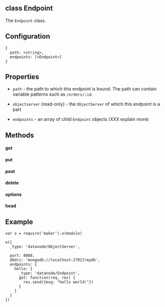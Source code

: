 class Endpoint
----------

The ```Endpoint``` class. 

Configuration
----------

```
{
  path: <string>,
  endpoints: [<Endpoint>]
}
```

Properties
----------

* ```path``` - the path to which this endpoint is bound. The path can contain variable patterns such as ```/orders/:id```.

* ```objectserver``` (read-only) - the ```ObjectServer``` of which this endpoint is a part

* ```endpoints``` - an array of child ```Endpoint``` objects (XXX explain more)

Methods
----------

#### get
#### put
#### post
#### delete
#### options
#### head

Example
----------

```node
var o = require('maker').o(module)

o({
  _type: 'datanode/ObjectServer',
  
  port: 8888,
  dbUri: 'mongodb://localhost:27017/mydb',
  endpoints: {
    hello: {
      _type: 'datanode/Endpoint',
      get: function(req, res) {
        res.send({msg: "hello world!"})  
      }
    }
  ]
})

```


